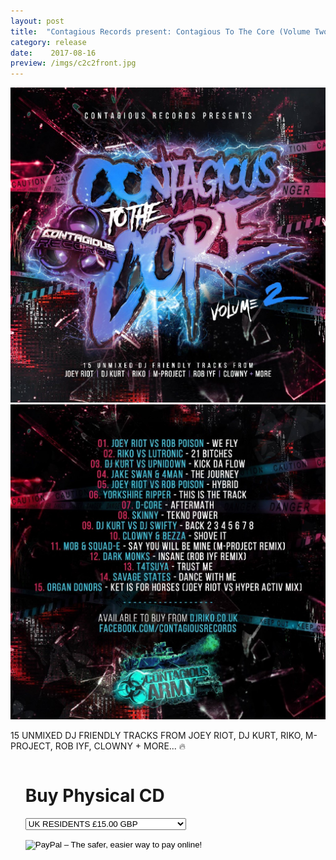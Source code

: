 ```yaml
---
layout: post
title:  "Contagious Records present: Contagious To The Core (Volume Two)"
category: release
date:    2017-08-16
preview: /imgs/c2c2front.jpg
---
```


![Front](/imgs/c2c2front.jpg)
![Back](/imgs/c2c2back.jpg)

15 UNMIXED DJ FRIENDLY TRACKS FROM
JOEY RIOT, DJ KURT, RIKO, M-PROJECT, ROB IYF, CLOWNY + MORE... 🔥

<div class="row">
    <div class="column">
        <ul class="one">
            <p><h1>Buy Physical CD</h1></p>
            <form action="https://www.paypal.com/cgi-bin/webscr" method="post" target="_blank">
                <input type="hidden" name="cmd" value="_s-xclick">
                <input type="hidden" name="hosted_button_id" value="3RHRF7ENP46AU">
                <input type="hidden" name="on0" value="SHIPPING OPTIONS">
                    <select name="os0">
                        <option value="UK RESIDENTS">UK RESIDENTS £15.00 GBP</option>
                        <option value="REST OF THE WORLD">REST OF THE WORLD £20.00 GBP</option>
                        <option value="CTTC VOL 1 & 2 BUNDLE">CTTC VOL 1 & 2 BUNDLE £25.99 GBP</option>
                    </select>
                <input type="hidden" name="currency_code" value="GBP">
                <p>
                    <input type="image" src="https://www.paypalobjects.com/en_US/GB/i/btn/btn_buynowCC_LG.gif" border="0" name="submit" alt="PayPal – The safer, easier way to pay online!">
                    <img alt="" border="0" src="https://www.paypalobjects.com/en_GB/i/scr/pixel.gif" width="1" height="1">
                </p>
            </form>
        </ul>
    </div>
</div>
